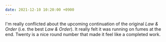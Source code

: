 ```yaml
---
date: 2021-12-10 10:20:00 +0900
---
```


I'm really conflicted about the upcoming continuation of the original _Law & Order_ (i.e. the best _Law & Order_). It really felt it was running on fumes at the end. Twenty is a nice round number that made it feel like a completed work.
